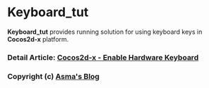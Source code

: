 # Keyboard_tut
**Keyboard_tut** provides running solution for using keyboard keys in **Cocos2d-x** platform.

### Detail Article: [Cocos2d-x - Enable Hardware Keyboard](https://bit.ly/2B0mPgU)

### Copyright (c) [Asma's Blog](https://www.asmak9.com/)
